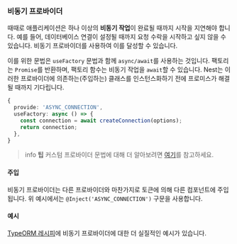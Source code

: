### 비동기 프로바이더

때때로 애플리케이션은 하나 이상의 **비동기 작업**이 완료될 때까지 시작을 지연해야 합니다. 예를 들어, 데이터베이스 연결이 설정될 때까지 요청 수락을 시작하고 싶지 않을 수 있습니다. 비동기 프로바이더를 사용하여 이를 달성할 수 있습니다.

이를 위한 문법은 `useFactory` 문법과 함께 `async/await`를 사용하는 것입니다. 팩토리는 `Promise`를 반환하며, 팩토리 함수는 비동기 작업을 `await`할 수 있습니다. Nest는 이러한 프로바이더에 의존하는(주입하는) 클래스를 인스턴스화하기 전에 프로미스가 해결될 때까지 기다립니다.

```typescript
{
  provide: 'ASYNC_CONNECTION',
  useFactory: async () => {
    const connection = await createConnection(options);
    return connection;
  },
}
```

> info **팁** 커스텀 프로바이더 문법에 대해 더 알아보려면 [여기](/fundamentals/custom-providers)를 참고하세요.

#### 주입

비동기 프로바이더는 다른 프로바이더와 마찬가지로 토큰에 의해 다른 컴포넌트에 주입됩니다. 위 예시에서는 `@Inject('ASYNC_CONNECTION')` 구문을 사용합니다.

#### 예시

[TypeORM 레시피](/recipes/sql-typeorm)에 비동기 프로바이더에 대한 더 실질적인 예시가 있습니다.
